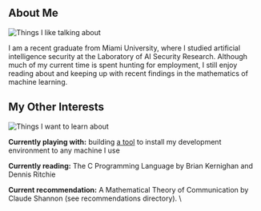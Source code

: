 ## About Me
![Things I like talking about](https://skillicons.dev/icons?i=py,pytorch,arch,neovim,bash,git)

I am a recent graduate from Miami University, where I studied artificial intelligence security at the Laboratory of AI Security Research. Although much of my current time is spent hunting for employment, I still enjoy reading about and keeping up with recent findings in the mathematics of machine learning.

## My Other Interests
![Things I want to learn about](https://skillicons.dev/icons?i=docker,go,c,haskell,zig,nix)

**Currently playing with:** building [a tool](https://github.com/Ezuharad/.dotfiles) to install my development environment to any machine I use

**Currently reading:** The C Programming Language by Brian Kernighan and Dennis Ritchie

**Current recommendation:** A Mathematical Theory of Communication by Claude Shannon (see recommendations directory).
\\
